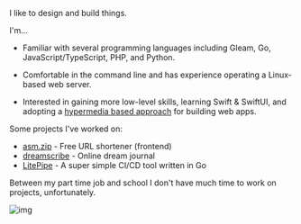 I like to design and build things.

I'm...

- Familiar with several programming languages including Gleam, Go, JavaScript/TypeScript, PHP, and Python.

- Comfortable in the command line and has experience operating a Linux-based web server.

- Interested in gaining more low-level skills, learning Swift & SwiftUI, and adopting a [hypermedia based approach](https://htmx.org/) for building web apps.

Some projects I've worked on:

- [asm.zip](https://asm.zip/) - Free URL shortener (frontend)
- [dreamscribe](https://dreamscribe.pages.dev/) - Online dream journal
- [LitePipe](https://github.com/lia-07/litepipe) - A super simple CI/CD tool written in Go

Between my part time job and school I don't have much time to work on projects, unfortunately.

![img](https://github.com/lia-07/lia-07/assets/107384739/d942c743-08ca-4023-96f1-9bd8890905eb)
